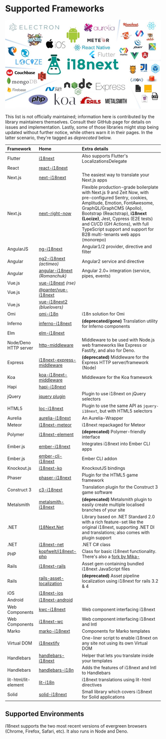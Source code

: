 # Supported Frameworks

![](../.gitbook/assets/ecosys.jpg)

This list is not officially maintained; information here is contributed by the library maintainers themselves. Consult their GitHub page for details on issues and implementation. Lastly, some of those libraries might stop being updated without further notice, while others warn it in their pages. In the latter scenario, they're tagged as _deprecated_ below.

| Framework | Home | Extra details |
| :--- | :--- | :--- |
| Flutter | [i18next](https://pub.dev/packages/i18next) | Also supports Flutter's LocalizationsDelegate |
| React | [react-i18next](https://github.com/i18next/react-i18next) |  |
| Next.js | [next-i18next](https://github.com/isaachinman/next-i18next) | The easiest way to translate your Next.js apps |
| Next.js | [next-right-now](https://github.com/UnlyEd/next-right-now) | Flexible production-grade boilerplate with Next.js 9 and Zeit Now, with pre-configured Sentry, cookies, Amplitude, Emotion, FontAwesome, GraphQL/GraphCMS \(Apollo\), Bootstrap \(Reactstrap\), **i18next \(Locize\)**, Jest, Cypress \(E2E tests\) and CI/CD \(GH Actions\), with full TypeScript support and support for B2B multi-tenants web apps \(monorepo\) |
| AngularJS | [ng-i18next](https://github.com/i18next/ng-i18next) | Angular1/2 provider, directive and filter |
| Angular | [ng2-i18next](https://github.com/actimeo/ng2-i18next) _\(actimeo\)_ | Angular2 service and directive |
| Angular | [angular-i18next](https://github.com/Romanchuk/angular-i18next) _\(Romanchuk\)_ | Angular 2.0+ integration \(service, pipes, events\) |
| Vue.js | [vue-i18next](https://github.com/rse/vue-i18next) _\(rse\)_ |  |
| Vue.js | [@panter/vue-i18next](https://github.com/panter/vue-i18next) |  |
| Vue.js | [vue-i18next2](https://github.com/bluelovers/vue-i18next2) _\(bluelovers\)_ |  |
| Omi | [omi-i18n](https://github.com/i18next/omi-i18n) | i18n solution for Omi |
| Inferno | [inferno-i18next](https://www.npmjs.com/package/inferno-i18next) | **\(deprecated/gone\)** Translation utility for Inferno components |
| Elm | [elm-i18next](https://github.com/ChristophP/elm-i18next) |  |
| Node/Deno HTTP server | [http-middleware](https://github.com/i18next/i18next-http-middleware) | Middleware to be used with Node.js web frameworks like Express or Fastify, and also for Deno. |
| Express | [i18next-express-middleware](https://github.com/i18next/i18next-express-middleware) | **\(deprecated\)** Middleware for the Express HTTP server/framework \(Node\) |
| Koa | [koa-i18next-middleware](https://github.com/lxzxl/koa-i18next-middleware) | Middleware for the Koa framework |
| Hapi | [hapi-i18next](https://github.com/kenkouot/hapi-i18next) |  |
| jQuery | [jquery plugin](https://github.com/i18next/jquery-i18next) | Plugin to use i18next on jQuery selectors |
| HTML5 | [loc-i18next](https://github.com/mthh/loc-i18next) | Plugin to use the same API as `jquery-i18next`, but with HTML5 selectors |
| Aurelia | [aurelia-i18next](https://github.com/aurelia/i18n) | An Aurelia-Wrapper |
| Meteor | [i18next-meteor](https://github.com/ckir/i18next-meteor) | i18next repackaged for Meteor |
| Polymer | [i18next-element](https://github.com/Polymer/i18next-element) | **\(deprecated\)** Polymer-friendly interface |
| Ember.js | [ember-i18next](https://github.com/OCTRI/ember-i18next) | Integrates i18next into Ember CLI apps |
| Ember.js | [ember-cli-i18next](https://github.com/recipher/ember-cli-i18next) | Ember CLI addon |
| Knockout.js | [i18next-ko](https://github.com/leMaik/i18next-ko) | KnockoutJS bindings |
| Phaser | [phaser-i18next](https://github.com/orange-games/phaser-i18next) | Plugin for the HTML5 game framework |
| Construct 3 | [c3-i18next](https://github.com/nagyv/c3-i18next/) | Translation plugin for the Construct 3 game software |
| Metalsmith | [metalsmith-i18next](https://github.com/macprog-guy/metalsmith-i18next) | **\(deprecated\)** Metalsmith plugin to easily create multiple localised branches of your site |
| .NET | [I18Next.Net](https://github.com/DarkLiKally/I18Next.Net) | Library based on .NET Standard 2.0 with a rich feature-set like the original i18next, supporting .NET DI and translations; also comes with plugin support |
| .NET | [i18next-net](https://github.com/leonardobaggio/i18next-net) | .NET C\# class |
| PHP | [kopfwelt/i18next-php](https://github.com/Acceptd/i18next-php) | Class for basic i18next functionality. There's also a [fork by Mika-](https://github.com/Mika-/i18next-php) |
| Rails | [i18next-rails](https://github.com/roblander/i18next-rails) | Asset gem containing bundled i18next JavaScript files |
| Rails | [rails-asset-localization](https://github.com/nicolai86/rails-asset-localization) | **\(deprecated\)** Asset pipeline localization using i18next for rails 3.2 & 4 |
| iOS | [i18next-ios](https://github.com/i18next/i18next-ios) |  |
| Android | [i18next-android](https://github.com/i18next/i18next-android) |  |
| Web Components | [kwc-i18next](https://github.com/successk/kwc-i18next) | Web component interfacing i18next |
| Web Components | [i18next-wc](https://github.com/spurreiter/i18next-wc) | Web component interfacing i18next and Intl |
| Marko | [marko-i18next](https://github.com/gunjam/marko-i18next) | Components for Marko templates |
| Virtual DOM | [i18nextify](https://github.com/i18next/i18nextify) | One-liner script to enable i18next on any site not using its own Virtual DOM |
| Handlebars | [handlebars-i18next](https://github.com/UUDigitalHumanitieslab/handlebars-i18next) | Helper that lets you translate inside your templates |
| Handlebars | [handlebars-i18n](https://github.com/fwalzel/handlebars-i18n) | Adds the features of i18next and Intl to Handlebars |
| lit-html/lit-element | [lit-i18n](https://github.com/colscott/lit-i18n) | i18next translations using lit-html directives |
| Solid | [solid-i18next](https://github.com/mbarzda/solid-i18next) | Small library which covers i18next for Solid applications |

## Supported Environments

i18next supports the two most recent versions of evergreen browsers \(Chrome, Firefox, Safari, etc\). It also runs in Node and Deno.

